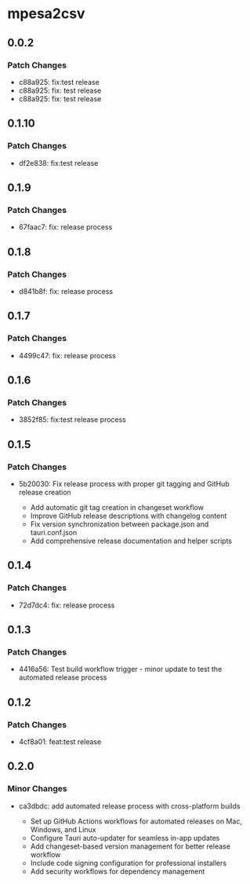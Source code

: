 # mpesa2csv

## 0.0.2

### Patch Changes

- c88a925: fix:test release
- c88a925: fix: test release
- c88a925: fix: test release

## 0.1.10

### Patch Changes

- df2e838: fix:test release

## 0.1.9

### Patch Changes

- 67faac7: fix: release process

## 0.1.8

### Patch Changes

- d841b8f: fix: release process

## 0.1.7

### Patch Changes

- 4499c47: fix: release process

## 0.1.6

### Patch Changes

- 3852f85: fix:test release process

## 0.1.5

### Patch Changes

- 5b20030: Fix release process with proper git tagging and GitHub release creation

  - Add automatic git tag creation in changeset workflow
  - Improve GitHub release descriptions with changelog content
  - Fix version synchronization between package.json and tauri.conf.json
  - Add comprehensive release documentation and helper scripts

## 0.1.4

### Patch Changes

- 72d7dc4: fix: release process

## 0.1.3

### Patch Changes

- 4416a56: Test build workflow trigger - minor update to test the automated release process

## 0.1.2

### Patch Changes

- 4cf8a01: feat:test release

## 0.2.0

### Minor Changes

- ca3dbdc: add automated release process with cross-platform builds

  - Set up GitHub Actions workflows for automated releases on Mac, Windows, and Linux
  - Configure Tauri auto-updater for seamless in-app updates
  - Add changeset-based version management for better release workflow
  - Include code signing configuration for professional installers
  - Add security workflows for dependency management
